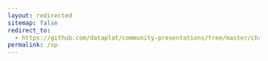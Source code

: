 ```yaml
---
layout: redirected
sitemap: false
redirect_to:
  - https://github.com/dataplat/community-presentations/tree/master/chrissy-lemaire-ronald-crisswell
permalink: /sp
---
```

